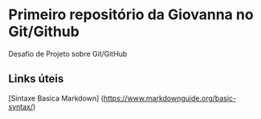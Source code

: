 # Primeiro repositório da Giovanna no Git/Github

Desafio de Projeto sobre Git/GitHub

## Links úteis
[Sintaxe Basica Markdown] (https://www.markdownguide.org/basic-syntax/)

